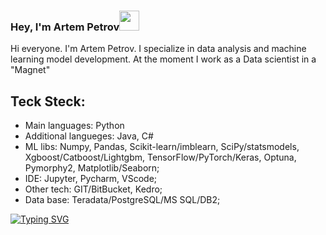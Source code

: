 ### Hey, I'm Artem Petrov<img src="https://github.com/blackcater/blackcater/raw/main/images/Hi.gif" height="32"/></h1>

<!--
**Artifelse/Artifelse** is a ✨ _special_ ✨ repository because its `README.md` (this file) appears on your GitHub profile.

Here are some ideas to get you started:

- 🔭 I’m currently working on ...
- 🌱 I’m currently learning ...
- 👯 I’m looking to collaborate on ...
- 🤔 I’m looking for help with ...
- 💬 Ask me about ...
- 📫 How to reach me: ...
- 😄 Pronouns: ...
- ⚡ Fun fact: ...
-->


Hi everyone. I'm Artem Petrov. I specialize in data analysis and machine learning model development. At the moment I work as a Data scientist in a "Magnet"

## Teck Steck:
- Main languages:   Python
- Additional langueges:   Java, C#
- ML libs:  Numpy, Pandas, Scikit-learn/imblearn, SciPy/statsmodels, Xgboost/Catboost/Lightgbm, TensorFlow/PyTorch/Keras, Optuna, Pymorphy2, Matplotlib/Seaborn;
- IDE:  Jupyter, Pycharm, VScode;
- Other tech:   GIT/BitBucket, Kedro;
- Data base:  Teradata/PostgreSQL/MS SQL/DB2;


<!---Пример кода-->
[![Typing SVG](https://readme-typing-svg.herokuapp.com?color=%2336BCF7&lines=Hi+everyone.+I'm+Artem+Petrov.+I+specialize)](https://git.io/typing-svg)
